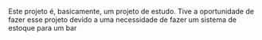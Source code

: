 Este projeto é, basicamente, um projeto de estudo. Tive a oportunidade de fazer esse projeto devido a uma necessidade de fazer um sistema de estoque para um bar
